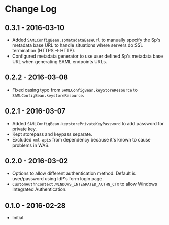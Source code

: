 # Change Log


## 0.3.1 - 2016-03-10

* Added `SAMLConfigBean.spMetadataBaseUrl` to manually specify the Sp's metadata base URL to handle situations where servers do SSL termination (HTTPS -> HTTP).
* Configured metadata generator to use user defined Sp's metadata base URL when generating SAML endpoints URLs.

## 0.2.2 - 2016-03-08

* Fixed casing typo from `SAMLConfigBean.keyStoreResource` to `SAMLConfigBean.keystoreResource`.

## 0.2.1 - 2016-03-07

* Added `SAMLConfigBean.keystorePrivateKeyPassword` to add password for private key.
* Kept storepass and keypass separate.
* Excluded `xml-apis` from dependency because it's known to cause problems in WAS.

## 0.2.0 - 2016-03-02

* Options to allow different authentication method. Default is user/password using IdP's form login page.
* `CustomAuthnContext.WINDOWS_INTEGRATED_AUTHN_CTX` to allow Windows Integrated Authentication.

## 0.1.0 - 2016-02-28

* Initial.
